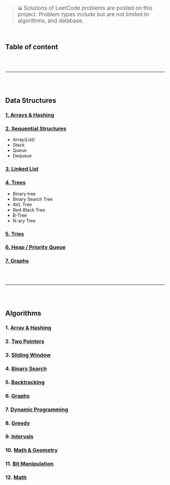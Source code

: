 <br>

<!-- Introduce our project -->
> 😀 <span style="font-size:17px">Solutions of LeetCode problems are posted on this project. Problem types include but are not limited to algorithms, and database.</span>

<br>

## Table of content
<!-- DataStructures과 Algorithms이 작성되면 작성할 예정 --->


<br><br>
<hr>
<br><br>


## Data Structures

<!--
마크다운 파일 링크 형식

[링크이름](#링크할-파일-이름): 현재 파일 내의 헤더부분(#, ##, ###)으로 이동
[링크이름](./파일이름): 하위 폴더의 파일로 접근 가능 (외부 폴더 아님 주의)
[링크이름](../폴더이름/파일이름): 상위 폴더의 파일로 접근 가능

-->
### [1. Arrays & Hashing](./Arrays%20&%20Hashing/Arrays-&-Hashing.md)

<!--
공백이 있는 폴더/파일 링크할 때는 공백과 공백 사이에 '%20'을 넣어주면 됩니다.
ex) 'Arrays & Hashing' 폴더로 접근하려면, 'Arrays%20&%20Hashing'으로 작성합니다.
-->

### [2. Sequential Structures](./DataStructures/Stack.md) <!-- DataStructures/Stack.md 파일로 이동 -->
* Array(List)
* Stack
* Queue
* Dequeue
### [3. Linked List]()
### [4. Trees]()
* Binary tree
* Binary Search Tree
* AVL Tree
* Red-Black Tree
* B-Tree
* N-ary Tree
### [5. Tries]()

### [6. Heap / Priority Queue]()
### [7. Graphs]()

<br><br>
<hr>
<br><br>

## Algorithms

<!-- 
(hyebin comment: 추가 희망해요!)
### 1. Sort
* Insertion Sort
* Merge Sort
* Heap Sort
* AVL Sort
* Counting Sort, Radix Sort 
-->

### 1. [Array & Hashing]()
### 2. [Two Pointers]()
### 3. [Sliding Window]()
### 4. [Binary Search]()
### 5. [Backtracking]()
### 6. [Graphs]()
### 7. [Dynamic Programming]()
### 8. [Greedy]()
### 9. [Intervals]()
### 10. [Math & Geometry]()
### 11. [Bit Manipulation]()
### 12. [Math]()

<!--
👆 수정 가능
-->